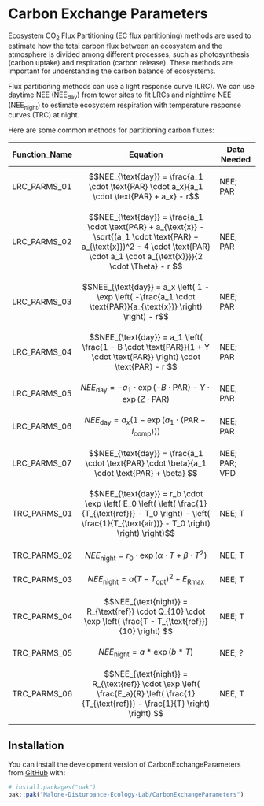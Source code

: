 
<!-- README.md is generated from README.Rmd. Please edit that file -->

# Carbon Exchange Parameters

<!-- badges: start -->
<!-- badges: end -->

Ecosystem CO<sub>2</sub> Flux Partitioning (EC flux partitioning)
methods are used to estimate how the total carbon flux between an
ecosystem and the atmosphere is divided among different processes, such
as photosynthesis (carbon uptake) and respiration (carbon release).
These methods are important for understanding the carbon balance of
ecosystems.

Flux partitioning methods can use a light response curve (LRC). We can
use daytime NEE (NEE<sub>day</sub>) from tower sites to fit LRCs and
nighttime NEE (NEE<sub>night</sub>) to estimate ecosystem respiration
with temperature response curves (TRC) at night.

Here are some common methods for partitioning carbon fluxes:

| Function_Name | Equation | Data Needed |
|----|----|----|
| LRC_PARMS_01 | $$NEE_{\text{day}} = \frac{a_1 \cdot \text{PAR} \cdot a_x}{a_1 \cdot \text{PAR} + a_x} - r$$ | NEE; PAR |
| LRC_PARMS_02 | $$NEE_{\text{day}} = \frac{a_1 \cdot \text{PAR} + a_{\text{x}} - \sqrt{(a_1 \cdot \text{PAR} + a_{\text{x}})^2 - 4 \cdot \text{PAR} \cdot a_1 \cdot a_{\text{x}}}}{2 \cdot \Theta} - r $$ | NEE; PAR |
| LRC_PARMS_03 | $$NEE_{\text{day}} = a_x \left( 1 - \exp \left( -\frac{a_1 \cdot \text{PAR}}{a_{\text{x}}} \right) \right) - r$$ | NEE; PAR |
| LRC_PARMS_04 | $$NEE_{\text{day}} = a_1 \left( \frac{1 - B \cdot \text{PAR}}{1 + Y \cdot \text{PAR}} \right) \cdot \text{PAR} - r $$ | NEE; PAR |
| LRC_PARMS_05 | $$NEE_{\text{day}} = -a_1 \cdot \exp(-B \cdot \text{PAR}) - Y \cdot \exp(Z \cdot \text{PAR}) $$ | NEE; PAR |
| LRC_PARMS_06 | $$NEE_{\text{day}} = a_x \left( 1 - \exp \left( a_1 \cdot \left( \text{PAR} - I_{\text{comp}} \right) \right) \right) $$ | NEE; PAR |
| LRC_PARMS_07 | $$NEE_{\text{day}} = \frac{a_1 \cdot \text{PAR} \cdot \beta}{a_1 \cdot \text{PAR} + \beta} $$ | NEE; PAR; VPD |
| TRC_PARMS_01 | $$NEE_{\text{day}} = r_b \cdot \exp \left( E_0 \left( \left( \frac{1}{T_{\text{ref}}} - T_0 \right) - \left( \frac{1}{T_{\text{air}}} - T_0 \right) \right) \right)$$ | NEE; T |
| TRC_PARMS_02 | $$NEE_{\text{night}} = r_0 \cdot \exp \left( \alpha \cdot T + \beta \cdot T^2 \right) $$ | NEE; T |
| TRC_PARMS_03 | $$NEE_{\text{night}} = a \left( T - T_{\text{opt}} \right)^2 + E_{\text{Rmax}} $$ | NEE; T |
| TRC_PARMS_04 | $$NEE_{\text{night}} = R_{\text{ref}} \cdot Q_{10} \cdot \exp \left( \frac{T - T_{\text{ref}}}{10} \right) $$ | NEE; T |
| TRC_PARMS_05 | $$NEE_{\text{night}} = a * \exp \left(b*T\right) $$ | NEE; ? |
| TRC_PARMS_06 | $$NEE_{\text{night}} = R_{\text{ref}} \cdot \exp \left( \frac{E_a}{R} \left( \frac{1}{T_{\text{ref}}} - \frac{1}{T} \right) \right) $$ | NEE; T |

## Installation

You can install the development version of CarbonExchangeParameters from
[GitHub](https://github.com/) with:

``` r
# install.packages("pak")
pak::pak("Malone-Disturbance-Ecology-Lab/CarbonExchangeParameters")
```
